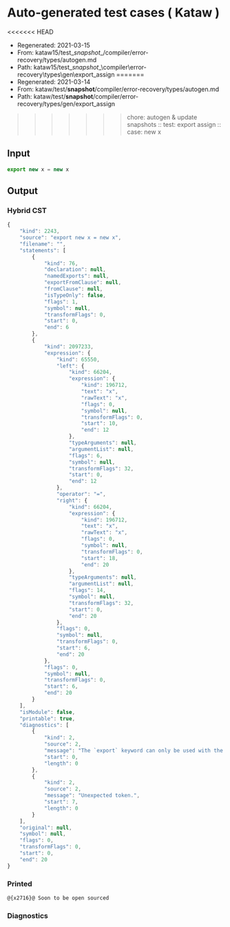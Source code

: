 # Auto-generated test cases ( Kataw )
<<<<<<< HEAD
- Regenerated: 2021-03-15
- From: kataw15/test\__snapshot__/compiler/error-recovery/types/autogen.md
- Path: kataw15/test\__snapshot__\compiler\error-recovery\types\gen\export_assign
=======
- Regenerated: 2021-03-14
- From: kataw/test/__snapshot__/compiler/error-recovery/types/autogen.md
- Path: kataw/test/__snapshot__/compiler/error-recovery/types/gen/export_assign
>>>>>>> chore: autogen & update snapshots
> :: test: export assign
> :: case: new x
## Input

`````js
export new x = new x
`````

## Output

### Hybrid CST

```javascript
{
    "kind": 2243,
    "source": "export new x = new x",
    "filename": "",
    "statements": [
        {
            "kind": 76,
            "declaration": null,
            "namedExports": null,
            "exportFromClause": null,
            "fromClause": null,
            "isTypeOnly": false,
            "flags": 1,
            "symbol": null,
            "transformFlags": 0,
            "start": 0,
            "end": 6
        },
        {
            "kind": 2097233,
            "expression": {
                "kind": 65550,
                "left": {
                    "kind": 66204,
                    "expression": {
                        "kind": 196712,
                        "text": "x",
                        "rawText": "x",
                        "flags": 0,
                        "symbol": null,
                        "transformFlags": 0,
                        "start": 10,
                        "end": 12
                    },
                    "typeArguments": null,
                    "argumentList": null,
                    "flags": 6,
                    "symbol": null,
                    "transformFlags": 32,
                    "start": 0,
                    "end": 12
                },
                "operator": "=",
                "right": {
                    "kind": 66204,
                    "expression": {
                        "kind": 196712,
                        "text": "x",
                        "rawText": "x",
                        "flags": 0,
                        "symbol": null,
                        "transformFlags": 0,
                        "start": 18,
                        "end": 20
                    },
                    "typeArguments": null,
                    "argumentList": null,
                    "flags": 14,
                    "symbol": null,
                    "transformFlags": 32,
                    "start": 0,
                    "end": 20
                },
                "flags": 0,
                "symbol": null,
                "transformFlags": 0,
                "start": 6,
                "end": 20
            },
            "flags": 0,
            "symbol": null,
            "transformFlags": 0,
            "start": 6,
            "end": 20
        }
    ],
    "isModule": false,
    "printable": true,
    "diagnostics": [
        {
            "kind": 2,
            "source": 2,
            "message": "The `export` keyword can only be used with the module goal",
            "start": 0,
            "length": 0
        },
        {
            "kind": 2,
            "source": 2,
            "message": "Unexpected token.",
            "start": 7,
            "length": 0
        }
    ],
    "original": null,
    "symbol": null,
    "flags": 0,
    "transformFlags": 0,
    "start": 0,
    "end": 20
}
```

### Printed

```javascript
@{x2716}@ Soon to be open sourced
```

### Diagnostics

```javascript

```

